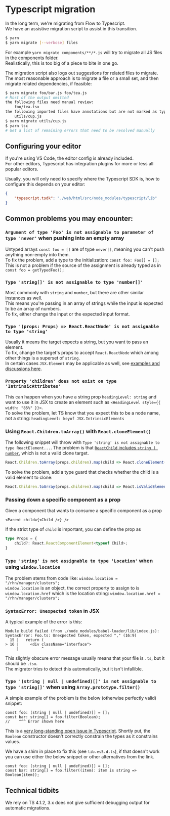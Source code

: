# Typescript migration

In the long term, we're migrating from Flow to Typescript.  
We have an assistive migration script to assist in this transition.  

```sh
$ yarn
$ yarn migrate [--verbose] files
```

For example `yarn migrate components/**/*.js` will try to migrate all JS files in the components folder.  
Realistically, this is too big of a piece to bite in one go.  

The migration script also logs out suggestions for related files to migrate.  
The most reasonable approach is to migrate a file or a small set, and then migrate related dependencies, if feasible:  

```sh
$ yarn migrate foo/bar.js foo/tea.js
# Most of the output omitted
the following files need manual review:
	foo/tea.tsx
the following imported files have annotations but are not marked as typed:
	utils/cup.js
$ yarn migrate utils/cup.js
$ yarn tsc
# Get a list of remaining errors that need to be resolved manually
```

## Configuring your editor

If you're using VS Code, the editor config is already included.  
For other editors, Typescript has integration plugins for more or less all popular editors.  

Usually, you will only need to specify where the Typescript SDK is, how to configure this depends on your editor:  
```json
{
    "typescript.tsdk": "./web/html/src/node_modules/typescript/lib"
}
```

## Common problems you may encounter:

### `Argument of type 'Foo' is not assignable to parameter of type 'never'` when pushing into an empty array

Untyped arrays `const foo = []` are of type `never[]`, meaning you can't push anything non-empty into them.  
To fix the problem, add a type to the initialization: `const foo: Foo[] = [];`  
This is not a problem if the source of the assignment is already typed as in `const foo = getTypedFoo();`

### `Type 'string[]' is not assignable to type 'number[]'`

Most commonly with `string` and `number`, but there are other similar instances as well.  
This means you're passing in an array of strings while the input is expected to be an array of numbers.  
To fix, either change the input or the expected input format.  

### `Type '(props: Props) => React.ReactNode' is not assignable to type 'string'`  

Usually it means the target expects a string, but you want to pass an element.  
To fix, change the target's props to accept `React.ReactNode` which among other things is a superset of `string`.  
In certain cases `JSX.Element` may be applicable as well, see [examples and discussions here](https://github.com/typescript-cheatsheets/react#useful-react-prop-type-examples).  

### `Property 'children' does not exist on type 'IntrinsicAttributes'`

This can happen when you have a string prop `headingLevel: string` and want to use it in JSX to create an element such as `<HeadingLevel style={{ width: "85%" }}>`.  
To solve the problem, let TS know that you expect this to be a node name, not a string: `headingLevel: keyof JSX.IntrinsicElements`

### Using `React.Children.toArray()` with `React.cloneElement()`  

The following snippet will throw with `Type 'string' is not assignable to type ReactElement...`. The problem is that [`ReactChild` includes `string | number`](https://stackoverflow.com/a/42261933/1470607), which is not a valid clone target.

```ts
React.Children.toArray(props.children).map(child => React.cloneElement(child));
```

To solve the problem, add a type guard that checks whether the child is a valid element to clone:

```ts
React.Children.toArray(props.children).map(child => React.isValidElement(child) ? React.cloneElement(child) : child);
```

### Passing down a specific component as a prop

Given a component that wants to consume a specific component as a prop

```tsx
<Parent child={<Child />} />
```

If the strict type of `child` is important, you can define the prop as 

```ts
type Props = {
	child?: React.ReactComponentElement<typeof Child>;
}
```

### `Type 'string' is not assignable to type 'Location'` when using `window.location`

The problem stems from code like: `window.location = "/rhn/manager/clusters";`  
`window.location` is an object, the correct property to assign to is `window.location.href` which is the location string: `window.location.href = "/rhn/manager/clusters";`

### `SyntaxError: Unexpected token` in JSX

A typical example of the error is this:  

```tsx
Module build failed (from ./node_modules/babel-loader/lib/index.js):
SyntaxError: Foo.ts: Unexpected token, expected "," (16:9)
  15 |   return (
> 16 |     <div className="interface">
     |          ^
```

This slightly obscure error message usually means that your file is `.ts`, but it should be `.tsx`.  
The migrator tries to detect this automatically, but it isn't infallible.  

### `Type '(string | null | undefined)[]' is not assignable to type 'string[]'` when using `Array.prototype.filter()`

A simple example of the problem is the below (otherwise perfectly valid) snippet:  

```tsx
const foo: (string | null | undefined)[] = [];
const bar: string[] = foo.filter(Boolean);
//    ^^^ Error shown here
```

This is a [very long-standing open issue in Typescript](https://github.com/microsoft/TypeScript/issues/16655). Shortly put, the `Boolean` constructor doesn't correctly constrain the types as it constrains values.  

We have a shim in place to fix this (see `lib.es5.d.ts`), if that doesn't work you can use either the below snippet or other alternatives from the link.  

```tsx
const foo: (string | null | undefined)[] = [];
const bar: string[] = foo.filter((item): item is string => Boolean(item));
```

## Technical tidbits

We rely on TS 4.1.2, 3.x does not give sufficient debugging output for automatic migrations.  
